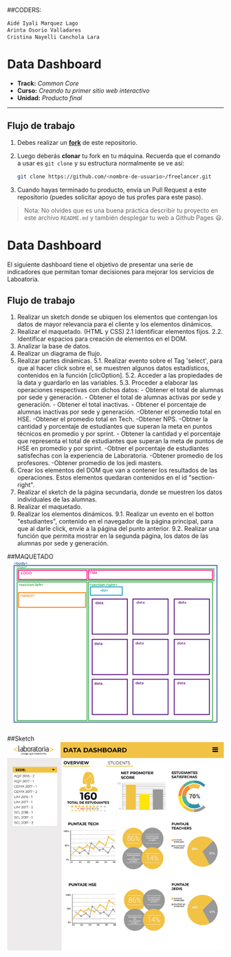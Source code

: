 ##CODERS:
```
Aidé Iyali Marquez Lago
Arinta Osorio Valladares
Cristina Nayelli Canchola Lara

   ```
# Data Dashboard

* **Track:** _Common Core_
* **Curso:** _Creando tu primer sitio web interactivo_
* **Unidad:** _Producto final_

***

## Flujo de trabajo

1. Debes realizar un [**fork**](https://gist.github.com/ivandevp/1de47ae69a5e139a6622d78c882e1f74)
   de este repositorio.

2. Luego deberás **clonar** tu fork en tu máquina. Recuerda que el comando a usar
   es `git clone` y su estructura normalmente se ve así:

   ```bash
   git clone https://github.com/<nombre-de-usuario>/freelancer.git
   ```

3. Cuando hayas terminado tu producto, envía un Pull Request a este repositorio
   (puedes solicitar apoyo de tus profes para este paso).

> Nota: No olvides que es una buena práctica describir tu proyecto en este
> archivo `README.md` y también desplegar tu web a Github Pages :smiley:.


# Data Dashboard

El siguiente dashboard tiene el objetivo de presentar una serie de indicadores
que permitan tomar decisiones para mejorar los servicios de Laboatoria. 

## Flujo de trabajo

1. Realizar un sketch donde se ubiquen los elementos que contengan los datos
de mayor relevancia para el cliente y los elementos dinámicos.
2. Realizar el maquetado. (HTML y CSS)
    2.1 Identificar elementos fijos.
    2.2. Identificar espacios para creación de elementos en el DOM.
3. Analizar la base de datos.
4. Realizar un diagrama de flujo.
5. Realizar partes dinámicas.
    5.1. Realizar evento sobre el Tag 'select', para que al hacer click sobre el, se muestren algunos datos estadísticos, contenidos en la función [clicOption].
    5.2. Acceder a las propiedades de la data y guardarlo en las variables.
    5.3. Proceder a elaborar las operaciones respectivas con dichos datos:
        - Obtener el total de alumnas por sede y generación.
        - Obtener el total de alumnas activas por sede y generación.
        - Obtener el total inactivas.
        - Obtener el porcentaje de alumnas inactivas por sede y generación.
        -Obtener el promedio total en HSE.
        -Obtener el promedio total en Tech.
        -Obtener NPS.
        -Obtner la cantidad y porcentaje de estudiantes que superan la meta en puntos técnicos en promedio y por sprint.
        - Obtener la cantidad y el porcentaje que representa el total de estudiantes que superan la meta de puntos de HSE en promedio y por sprint.
        -Obtner el porcentaje de estudiantes satisfechas con la experiencia de Laboratoria.
        -Obtener promedio de los profesores.
        -Obtener promedio de los jedi masters.
6. Crear los elementos del DOM que van a contener los resultados de las operaciones. Estos elementos quedaran contenidos en el id "section-right".
7. Realizar el sketch de la página secundaria, donde se muestren los datos individuales de las alumnas.
8. Realizar el maquetado.
9. Realizar los elementos dinámicos.
        9.1. Realizar un evento en el botton "estudiantes", contenido en el navegador de la página principal, para que al darle click, envíe a la página del punto anterior.
        9.2. Realizar una función que permita mostrar en la segunda página, los datos de las alumnas por sede y generación.


##MAQUETADO
![Maqueta](assets/images/maqueta.jpg)


##Sketch
![Sketch](assets/images/sketch.jpg)
